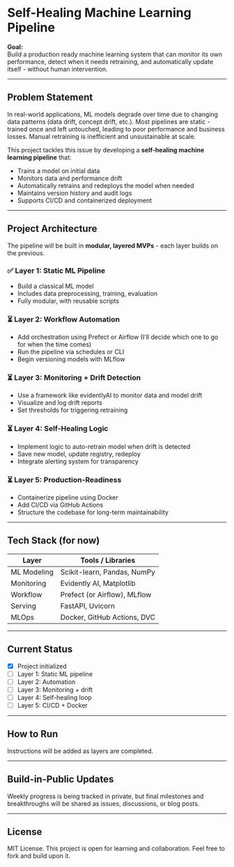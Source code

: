 # Self-Healing Machine Learning Pipeline

**Goal:**  
Build a production ready machine learning system that can monitor its own performance, detect when it needs retraining, and automatically update itself - without human intervention.

---

## Problem Statement

In real-world applications, ML models degrade over time due to changing data patterns (data drift, concept drift, etc.). Most pipelines are static - trained once and left untouched, leading to poor performance and business losses. Manual retraining is inefficient and unsustainable at scale.

This project tackles this issue by developing a **self-healing machine learning pipeline** that:

- Trains a model on initial data
- Monitors data and performance drift
- Automatically retrains and redeploys the model when needed
- Maintains version history and audit logs
- Supports CI/CD and containerized deployment

---

## Project Architecture

The pipeline will be built in **modular, layered MVPs** - each layer builds on the previous.

### ✅ Layer 1: Static ML Pipeline

- Build a classical ML model
- Includes data preprocessing, training, evaluation
- Fully modular, with reusable scripts

### ⏳ Layer 2: Workflow Automation

- Add orchestration using Prefect or Airflow (I'll decide which one to go for when the time comes)
- Run the pipeline via schedules or CLI
- Begin versioning models with MLflow

### ⏳ Layer 3: Monitoring + Drift Detection

- Use a framework like evidentlyAI to monitor data and model drift
- Visualize and log drift reports
- Set thresholds for triggering retraining

### ⏳ Layer 4: Self-Healing Logic

- Implement logic to auto-retrain model when drift is detected
- Save new model, update registry, redeploy
- Integrate alerting system for transparency

### ⏳ Layer 5: Production-Readiness

- Containerize pipeline using Docker
- Add CI/CD via GitHub Actions
- Structure the codebase for long-term maintainability

---

## Tech Stack (for now)

| Layer       | Tools / Libraries            |
| ----------- | ---------------------------- |
| ML Modeling | Scikit-learn, Pandas, NumPy  |
| Monitoring  | Evidently AI, Matplotlib     |
| Workflow    | Prefect (or Airflow), MLflow |
| Serving     | FastAPI, Uvicorn             |
| MLOps       | Docker, GitHub Actions, DVC  |

---

## Current Status

- [x] Project initialized
- [ ] Layer 1: Static ML pipeline
- [ ] Layer 2: Automation
- [ ] Layer 3: Monitoring + drift
- [ ] Layer 4: Self-healing loop
- [ ] Layer 5: CI/CD + Docker

---

## How to Run

Instructions will be added as layers are completed.

---

## Build-in-Public Updates

Weekly progress is being tracked in private, but final milestones and breakthroughs will be shared as issues, discussions, or blog posts.

---

## License

MIT License. This project is open for learning and collaboration. Feel free to fork and build upon it.
